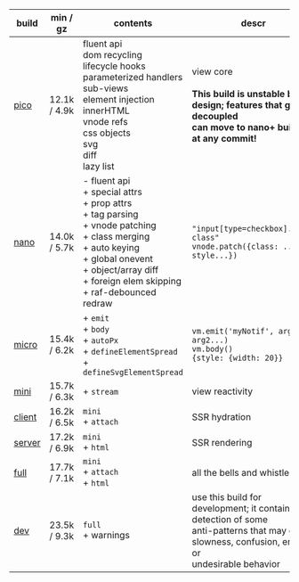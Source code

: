 | build       | min / gz     | contents                                                                                                                                                                                                                 | descr                                                                                                                                                |
| ----------- | ------------ | ------------------------------------------------------------------------------------------------------------------------------------------------------------------------------------------------------------------------ | ---------------------------------------------------------------------------------------------------------------------------------------------------- |
| [pico][1]   | 12.1k / 4.9k | fluent api<br>dom recycling<br>lifecycle hooks<br>parameterized handlers<br>sub-views<br>element injection<br>innerHTML<br>vnode refs<br>css objects<br>svg<br>diff<br>lazy list<br>                                     | view core<br><br>**This build is unstable by design; features that get decoupled<br>can move to nano+ builds at any commit!**                        |
| [nano][2]   | 14.0k / 5.7k | - fluent api<br>+ special attrs<br>+ prop attrs<br>+ tag parsing<br>+ vnode patching<br>+ class merging<br>+ auto keying<br>+ global onevent<br>+ object/array diff<br>+ foreign elem skipping<br>+ raf-debounced redraw | `"input[type=checkbox].some-class"`<br>`vnode.patch({class: ..., style...})`                                                                         |
| [micro][3]  | 15.4k / 6.2k | + `emit`<br> + `body`<br> + `autoPx`<br> + `defineElementSpread`<br> + `defineSvgElementSpread`<br>                                                                                                                      | `vm.emit('myNotif', arg1, arg2...)`<br>`vm.body()`<br>`{style: {width: 20}}`                                                                         |
| [mini][4]   | 15.7k / 6.3k | + `stream`<br>                                                                                                                                                                                                           | view reactivity                                                                                                                                      |
| [client][5] | 16.2k / 6.5k | `mini`<br> + `attach`<br>                                                                                                                                                                                                | SSR hydration                                                                                                                                        |
| [server][6] | 17.2k / 6.9k | `mini`<br> + `html`<br>                                                                                                                                                                                                  | SSR rendering                                                                                                                                        |
| [full][7]   | 17.7k / 7.1k | `mini`<br> + `attach`<br> + `html`<br>                                                                                                                                                                                   | all the bells and whistles                                                                                                                           |
| [dev][8]    | 23.5k / 9.3k | `full`<br> + warnings<br>                                                                                                                                                                                                | use this build for development; it contains detection of some<br>anti-patterns that may cause slowness, confusion, errors or<br>undesirable behavior |

[1]: https://github.com/domvm/domvm/blob/3.x-stable/dist/pico/domvm.pico.min.js
[2]: https://github.com/domvm/domvm/blob/3.x-stable/dist/nano/domvm.nano.min.js
[3]: https://github.com/domvm/domvm/blob/3.x-stable/dist/micro/domvm.micro.min.js
[4]: https://github.com/domvm/domvm/blob/3.x-stable/dist/mini/domvm.mini.min.js
[5]: https://github.com/domvm/domvm/blob/3.x-stable/dist/client/domvm.client.min.js
[6]: https://github.com/domvm/domvm/blob/3.x-stable/dist/server/domvm.server.min.js
[7]: https://github.com/domvm/domvm/blob/3.x-stable/dist/full/domvm.full.min.js
[8]: https://github.com/domvm/domvm/blob/3.x-stable/dist/dev/domvm.dev.min.js